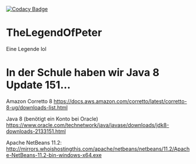 [![Codacy Badge](https://api.codacy.com/project/badge/Grade/eeb7df87df704f16b78e9de3795c3ef3)](https://www.codacy.com/manual/max.gilsoul/TheLegendOfPeter?utm_source=github.com&amp;utm_medium=referral&amp;utm_content=maxjava44/TheLegendOfPeter&amp;utm_campaign=Badge_Grade)
# TheLegendOfPeter
Eine Legende lol

# In der Schule haben wir Java 8 Update 151...

Amazon Corretto 8 
<https://docs.aws.amazon.com/corretto/latest/corretto-8-ug/downloads-list.html>

Java 8 (benötigt ein Konto bei Oracle)
<https://www.oracle.com/technetwork/java/javase/downloads/jdk8-downloads-2133151.html>

Apache NetBeans 11.2:
<http://mirrors.whoishostingthis.com/apache/netbeans/netbeans/11.2/Apache-NetBeans-11.2-bin-windows-x64.exe>
